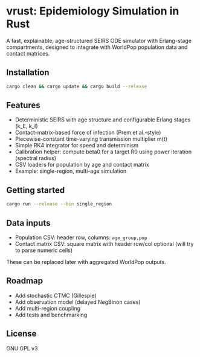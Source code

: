 # vrust: Epidemiology Simulation in Rust

A fast, explainable, age-structured SEIRS ODE simulator with Erlang-stage compartments, designed to integrate with WorldPop population data and contact matrices.

## Installation

```bash
cargo clean && cargo update && cargo build --release
```

## Features
- Deterministic SEIRS with age structure and configurable Erlang stages (k_E, k_I)
- Contact-matrix-based force of infection (Prem et al.-style)
- Piecewise-constant time-varying transmission multiplier m(t)
- Simple RK4 integrator for speed and determinism
- Calibration helper: compute beta0 for a target R0 using power iteration (spectral radius)
- CSV loaders for population by age and contact matrix
- Example: single-region, multi-age simulation

## Getting started
```bash
cargo run --release --bin single_region
```

## Data inputs
- Population CSV: header row, columns: `age_group,pop`
- Contact matrix CSV: square matrix with header row/col optional (will try to parse numeric cells)

These can be replaced later with aggregated WorldPop outputs.

## Roadmap
- Add stochastic CTMC (Gillespie)
- Add observation model (delayed NegBinon cases)
- Add multi-region coupling
- Add tests and benchmarking

## License
GNU GPL v3
